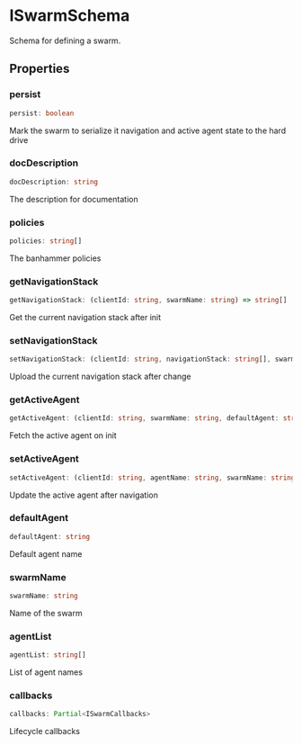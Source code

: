 # ISwarmSchema

Schema for defining a swarm.

## Properties

### persist

```ts
persist: boolean
```

Mark the swarm to serialize it navigation and active agent state to the hard drive

### docDescription

```ts
docDescription: string
```

The description for documentation

### policies

```ts
policies: string[]
```

The banhammer policies

### getNavigationStack

```ts
getNavigationStack: (clientId: string, swarmName: string) => string[] | Promise<string[]>
```

Get the current navigation stack after init

### setNavigationStack

```ts
setNavigationStack: (clientId: string, navigationStack: string[], swarmName: string) => Promise<void>
```

Upload the current navigation stack after change

### getActiveAgent

```ts
getActiveAgent: (clientId: string, swarmName: string, defaultAgent: string) => string | Promise<string>
```

Fetch the active agent on init

### setActiveAgent

```ts
setActiveAgent: (clientId: string, agentName: string, swarmName: string) => void | Promise<void>
```

Update the active agent after navigation

### defaultAgent

```ts
defaultAgent: string
```

Default agent name

### swarmName

```ts
swarmName: string
```

Name of the swarm

### agentList

```ts
agentList: string[]
```

List of agent names

### callbacks

```ts
callbacks: Partial<ISwarmCallbacks>
```

Lifecycle callbacks
